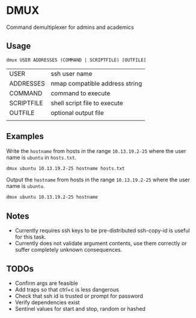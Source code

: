 # DMUX
Command demultiplexer for admins and academics

## Usage

`dmux USER ADDRESSES (COMMAND | SCRIPTFILE) [OUTFILE]`

|            |                                |
| -          | -                              |
| USER       | ssh user name                  |
| ADDRESSES  | nmap compatible address string |
| COMMAND    | command to execute             |
| SCRIPTFILE | shell script file to execute   |
| OUTFILE    | optional output file           |
|            |                                |

## Examples
 
Write the `hostname` from hosts in the range `10.13.19.2-25` where the user name is `ubuntu` in `hosts.txt`.

```bash
dmux ubuntu 10.13.19.2-25 hostname hosts.txt
```

Output the `hostname` from hosts in the range `10.13.19.2-25` where the user name is `ubuntu`.

```bash
dmux ubuntu 10.13.19.2-25 hostname
```

## Notes

- Currently requires ssh keys to be pre-distributed ssh-copy-id is useful for this task.
- Currently does not validate argument contents, use them correctly or suffer completely unknown consequences.

## TODOs

- Confirm args are feasible
- Add traps so that ctrl+c is less dangerous
- Check that ssh id is trusted or prompt for password
- Verify dependencies exist
- Sentinel values for start and stop, random or hashed